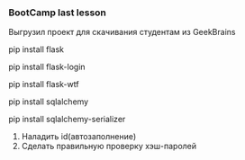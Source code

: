 ### BootCamp last lesson
Выгрузил проект для скачивания студентам из GeekBrains

pip install flask

pip install flask-login

pip install flask-wtf

pip install sqlalchemy

pip install sqlalchemy-serializer

1. Наладить id(автозаполнение)
2. Сделать правильную проверку хэш-паролей